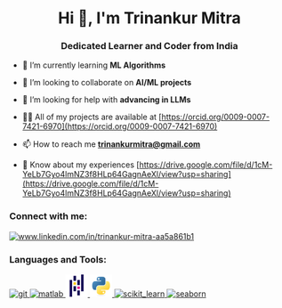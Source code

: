 <h1 align="center">Hi 👋, I'm Trinankur Mitra</h1>
<h3 align="center">Dedicated Learner and Coder from India</h3>

- 🌱 I’m currently learning **ML Algorithms**

- 👯 I’m looking to collaborate on **AI/ML projects**

- 🤝 I’m looking for help with **advancing in LLMs**

- 👨‍💻 All of my projects are available at [https://orcid.org/0009-0007-7421-6970](https://orcid.org/0009-0007-7421-6970)

- 📫 How to reach me **trinankurmitra@gmail.com**

- 📄 Know about my experiences [https://drive.google.com/file/d/1cM-YeLb7Gyo4lmNZ3f8HLp64GagnAeXl/view?usp=sharing](https://drive.google.com/file/d/1cM-YeLb7Gyo4lmNZ3f8HLp64GagnAeXl/view?usp=sharing)

<h3 align="left">Connect with me:</h3>
<p align="left">
<a href="https://www.linkedin.com/in/trinankur-mitra-aa5a861b1/" target="blank"><img align="center" src="https://raw.githubusercontent.com/rahuldkjain/github-profile-readme-generator/master/src/images/icons/Social/linked-in-alt.svg" alt="www.linkedin.com/in/trinankur-mitra-aa5a861b1" height="30" width="40" /></a>
</p>

<h3 align="left">Languages and Tools:</h3>
<p align="left"> <a href="https://git-scm.com/" target="_blank" rel="noreferrer"> <img src="https://www.vectorlogo.zone/logos/git-scm/git-scm-icon.svg" alt="git" width="40" height="40"/> </a> <a href="https://www.mathworks.com/" target="_blank" rel="noreferrer"> <img src="https://upload.wikimedia.org/wikipedia/commons/2/21/Matlab_Logo.png" alt="matlab" width="40" height="40"/> </a> <a href="https://pandas.pydata.org/" target="_blank" rel="noreferrer"> <img src="https://raw.githubusercontent.com/devicons/devicon/2ae2a900d2f041da66e950e4d48052658d850630/icons/pandas/pandas-original.svg" alt="pandas" width="40" height="40"/> </a> <a href="https://www.python.org" target="_blank" rel="noreferrer"> <img src="https://raw.githubusercontent.com/devicons/devicon/master/icons/python/python-original.svg" alt="python" width="40" height="40"/> </a> <a href="https://scikit-learn.org/" target="_blank" rel="noreferrer"> <img src="https://upload.wikimedia.org/wikipedia/commons/0/05/Scikit_learn_logo_small.svg" alt="scikit_learn" width="40" height="40"/> </a> <a href="https://seaborn.pydata.org/" target="_blank" rel="noreferrer"> <img src="https://seaborn.pydata.org/_images/logo-mark-lightbg.svg" alt="seaborn" width="40" height="40"/> </a> </p>
